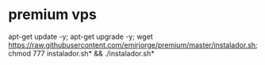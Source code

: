 # premium vps

apt-get update -y; apt-get upgrade -y; 
wget https://raw.githubusercontent.com/emirjorge/premium/master/instalador.sh; 
chmod 777 instalador.sh* && ./instalador.sh*
